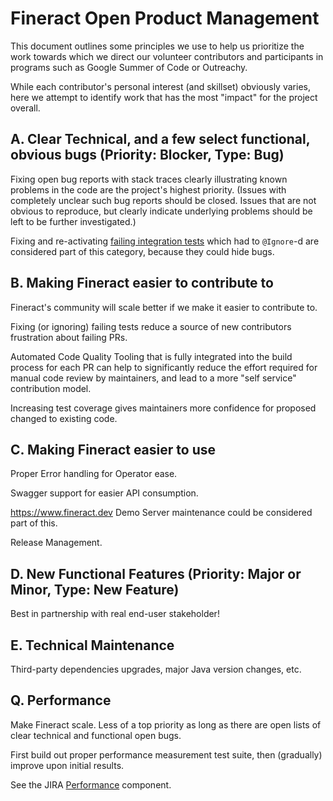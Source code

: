 Fineract Open Product Management
================================

This document outlines some principles we use to help us prioritize the work
towards which we direct our volunteer contributors and participants in programs
such as Google Summer of Code or Outreachy.

While each contributor's personal interest (and skillset) obviously varies,
here we attempt to identify work that has the most "impact" for the project overall.


A. Clear Technical, and a few select functional, obvious bugs (Priority: Blocker, Type: Bug)
------------------------------------------------------------------------

Fixing open bug reports with stack traces clearly illustrating known problems in the code
are the project's highest priority.  (Issues with completely unclear such bug reports should
be closed.  Issues that are not obvious to reproduce, but clearly indicate underlying problems
should be left to be further investigated.)

Fixing and re-activating [failing integration tests](../../README.md#pull-requests) which
had to `@Ignore`-d are considered part of this category, because they could hide bugs.


B. Making Fineract easier to contribute to
------------------------------------------

Fineract's community will scale better if we make it easier to contribute to.

Fixing (or ignoring) failing tests reduce a source of new contributors frustration about failing PRs.

Automated Code Quality Tooling that is fully integrated into the build process for each PR
can help to significantly reduce the effort required for manual code review by maintainers,
and lead to a more "self service" contribution model.

Increasing test coverage gives maintainers more confidence for proposed changed to existing code.


C. Making Fineract easier to use
---------------------------------

Proper Error handling for Operator ease.

Swagger support for easier API consumption.

https://www.fineract.dev Demo Server maintenance could be considered part of this.

Release Management.


D. New Functional Features (Priority: Major or Minor, Type: New Feature)
------------------------------------------------------------------------

Best in partnership with real end-user stakeholder!


E. Technical Maintenance
------------------------

Third-party dependencies upgrades, major Java version changes, etc.


Q. Performance
--------------

Make Fineract scale.  Less of a top priority as long as there are open lists of clear technical and functional open bugs.

First build out proper performance measurement test suite, then (gradually) improve upon initial results.

See the JIRA [Performance](https://jira.apache.org/jira/issues/?jql=project%20%3D%20FINERACT%20AND%20component%20%3D%20Performance) component.
